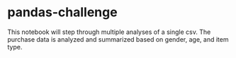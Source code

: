 # pandas-challenge

This notebook will step through multiple analyses of a single csv.
The purchase data is analyzed and summarized based on gender, age, and item type.

